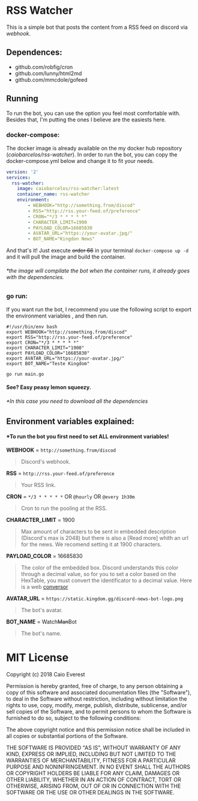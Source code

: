 # RSS Watcher  
This is a simple bot that posts the content from a RSS feed on discord via *webhook*.

## Dependences:
 - github.com/robfig/cron  
 - github.com/lunny/html2md  
 - github.com/mmcdole/gofeed

## Running
To run the bot, you can use the option you feel most comfortable with. Besides that, I'm putting the ones I believe are the easiests here.

### docker-compose:
The docker image is already available on the my docker hub repository (*caiobarcelos/rss-watcher*). In order to run the bot, you can copy the docker-compose.yml below and change it to fit your needs.
```yaml
version: '2'
services:
  rss-watcher:
    image: caiobarcelos/rss-watcher:latest
    container_name: rss-watcher
    environment:
	    - WEBHOOK="http://something.from/discod"
	    - RSS="http://rss.your-feed.of/preference"
	    - CRON="*/3 * * * * *"
	    - CHARACTER_LIMIT=1900
	    - PAYLOAD_COLOR=16685830
	    - AVATAR_URL="https://your-avatar.jpg/"
	    - BOT_NAME="Kingdon News"
```
And that's it! Just execute ~~order 66~~ in your terminal `docker-compose up -d` and it will pull the image and build the container.

###### \*the image will compilate the bot when the container runs, it already goes with the dependencies.

### go run:
If you want run the bot, I recommend you use the following script to export the environment variables
, and then run.
```
#!/usr/bin/env bash
export WEBHOOK="http://something.from/discod"
export RSS="http://rss.your-feed.of/preference"
export CRON="*/3 * * * * *"
export CHARACTER_LIMIT="1900"
export PAYLOAD_COLOR="16685830"
export AVATAR_URL="https://your-avatar.jpg/"
export BOT_NAME="Teste Kingdom"

go run main.go
```
#### See? Easy peasy lemon squeezy.
###### \*In this case you need to download all the dependencies

## Environment variables explained:
#### \*To run the bot you first need to set ALL environment variables!


**WEBHOOK** = `http://something.from/discod`
> Discord's webhook.

**RSS** = `http://rss.your-feed.of/preference`
> Your RSS link.

**CRON** = `*/3 * * * * *` OR `@hourly` OR `@every 1h30m`
> Cron to run the pooling at the RSS.

**CHARACTER_LIMIT** = 1900
> Max amount of characters to be sent in embedded description (Discord's max is 2048) but there is also a [Read more] whith an url for the news. We recomend setting it at 1900 characters.

**PAYLOAD_COLOR** = 16685830
> The color of the embedded box. Discord understands this color through a decimal value, so for you to set a color based on the HexTable, you must convert the identificator to a decimal value.
> Here is a web [conversor](https://www.binaryhexconverter.com/hex-to-decimal-converter)

**AVATAR_URL** = `https://static.kingdom.gg/discord-news-bot-logo.png`
> The bot's avatar.

**BOT_NAME** = Watch~~Man~~Bot
> The bot's name.

# MIT License
Copyright (c) 2018 Caio Everest

Permission is hereby granted, free of charge, to any person obtaining a copy
of this software and associated documentation files (the "Software"), to deal
in the Software without restriction, including without limitation the rights
to use, copy, modify, merge, publish, distribute, sublicense, and/or sell
copies of the Software, and to permit persons to whom the Software is
furnished to do so, subject to the following conditions:

The above copyright notice and this permission notice shall be included in all
copies or substantial portions of the Software.

THE SOFTWARE IS PROVIDED "AS IS", WITHOUT WARRANTY OF ANY KIND, EXPRESS OR
IMPLIED, INCLUDING BUT NOT LIMITED TO THE WARRANTIES OF MERCHANTABILITY,
FITNESS FOR A PARTICULAR PURPOSE AND NONINFRINGEMENT. IN NO EVENT SHALL THE
AUTHORS OR COPYRIGHT HOLDERS BE LIABLE FOR ANY CLAIM, DAMAGES OR OTHER
LIABILITY, WHETHER IN AN ACTION OF CONTRACT, TORT OR OTHERWISE, ARISING FROM,
OUT OF OR IN CONNECTION WITH THE SOFTWARE OR THE USE OR OTHER DEALINGS IN THE
SOFTWARE.

